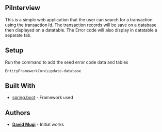 ## PiInterview
This is a simple web application that the user can search for a transaction using the transaction Id. The transaction records will 
be save on a database then displayed on a datatable.
The Error code will also display in datatable a separate tab.

## Setup
Run the command to add the seed error code data and tables 
```
EntityFrameworkCore\update-database
```
## Built With
* [spring.boot](https://spring.io/projects/spring-boot) - Framework used


## Authors
* **[David Mugi](https://www.linkedin.com/in/david-mugi-52a559140/)** - Initial works 
